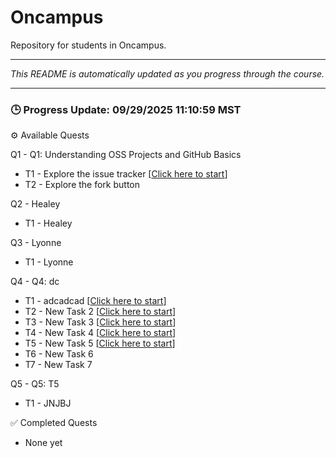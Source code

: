 # Oncampus

Repository for students in Oncampus.

----
*This README is automatically updated as you progress through the course.*

---

### 🕒 Progress Update: 09/29/2025 11:10:59 MST

⚙️ Available Quests

Q1 - Q1: Understanding OSS Projects and GitHub Basics
  - T1 - Explore the issue tracker [[Click here to start](https://github.com/OSS-Doorway-Dev/misanetc-oncampus/issues/1)]
  - T2 - Explore the fork button

Q2 - Healey
  - T1 - Healey

Q3 - Lyonne
  - T1 - Lyonne

Q4 - Q4: dc
  - T1 - adcadcad [[Click here to start](https://github.com/OSS-Doorway-Dev/misanetc-oncampus/issues/2)]
  - T2 - New Task 2 [[Click here to start](https://github.com/OSS-Doorway-Dev/misanetc-oncampus/issues/3)]
  - T3 - New Task 3 [[Click here to start](https://github.com/OSS-Doorway-Dev/misanetc-oncampus/issues/4)]
  - T4 - New Task 4 [[Click here to start](https://github.com/OSS-Doorway-Dev/misanetc-oncampus/issues/5)]
  - T5 - New Task 5 [[Click here to start](https://github.com/OSS-Doorway-Dev/misanetc-oncampus/issues/6)]
  - T6 - New Task 6
  - T7 - New Task 7

Q5 - Q5: T5
  - T1 - JNJBJ

✅ Completed Quests
  - None yet
